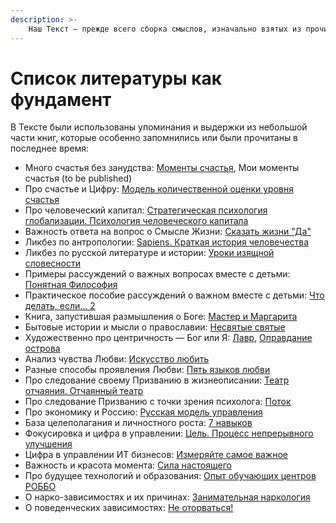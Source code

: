 ```yaml
---
description: >-
    Наш Текст — прежде всего сборка смыслов, изначально взятых из прочитанных книг и успешно применённых на собственной практике.
---
```


# Список литературы как фундамент

В Тексте были использованы упоминания и выдержки из небольшой части книг, которые особенно запомнились или были прочитаны в последнее время:

- Много счастья без занудства: [Моменты счастья](https://www.livelib.ru/review/3575245-momenty-schastya-aleks-dubas), Мои моменты счастья (to be published)
- Про счастье и Цифру: [Модель количественной оценки уровня счастья](https://www.livelib.ru/work/1008288064-model-kolichestvennoj-otsenki-urovnya-schastya-vladimir-andreev)
- Про человеческий капитал: [Стратегическая психология глобализации. Психология человеческого капитала](https://www.livelib.ru/review/4165063-strategicheskaya-psihologiya-globalizatsii-psihologiya-chelovecheskogo-kapitala)
- Важность ответа на вопрос о Смысле Жизни: [Сказать жизни "Да"](https://www.livelib.ru/review/4226059-skazat-zhizni-da-psiholog-v-kontslagere-sbornik-viktor-frankl)
- Ликбез по антропологии: [Sapiens. Краткая история человечества](https://www.livelib.ru/book/1002920757-sapiens-kratkaya-istoriya-chelovechestva-yuval-noj-harari)
- Ликбез по русской литературе и истории: [Уроки изящной словесности](https://www.livelib.ru/book/1001474484-rodnaya-rech-uroki-izyaschnoj-slovesnosti-sbornik-petr-vajl-aleksandr-genis)
- Примеры рассуждений о важных вопросах вместе с детьми: [Понятная Философия](https://www.livelib.ru/review/4050400-ponyatnaya-filosofiya-s-peterom-ekbergom-i-svenom-nurdkvistom-peter-ekberg)
- Практическое пособие рассуждений о важном вместе с детьми: [Что делать, если... 2](https://www.livelib.ru/review/4201003-chto-delat-esli-2-prodolzhenie-polyubivshejsya-i-ochen-poleznoj-knigi-lyudmila-petranovskaya)
- Книга, запустившая размышления о Боге: [Мастер и Маргарита](https://www.livelib.ru/review/4002646-master-i-margarita-mihail-bulgakov)
- Бытовые истории и мысли о православии: [Несвятые святые](https://www.livelib.ru/book/1003089869-nesvyatye-svyatye-i-drugie-rasskazy-sbornik-arhimandrit-tihon)
- Художественно про центричность — Бог или Я: [Лавр](https://www.livelib.ru/review/3923053-lavr-evgenij-vodolazkin), [Оправдание острова](https://www.livelib.ru/book/1005497029-opravdanie-ostrova-evgenij-vodolazkin)
- Анализ чувства Любви: [Искусство любить](https://www.livelib.ru/review/2985526-iskusstvo-lyubit-erih-fromm)
- Разные способы проявления Любви: [Пять языков любви](https://www.livelib.ru/review/3720607-pyat-yazykov-lyubvi-geri-chepmen)
- Про следование своему Призванию в жизнеописании: [Театр отчаяния. Отчаянный театр](https://www.livelib.ru/review/3730660-teatr-otchayaniya-otchayannyj-teatr-evgenij-grishkovets)
- Про следование Призванию с точки зрения психолога: [Поток](
https://www.livelib.ru/review/3879424-potok-psihologiya-optimalnogo-perezhivaniya-mihaj-chiksentmihaji)
- Про экономику и Россию: [Русская модель управления](https://www.livelib.ru/review/3093508-russkaya-model-upravleniya-aleksandr-prohorov)
- База целеполагания и личностного роста: [7 навыков](https://www.livelib.ru/review/3792199-sem-navykov-vysokoeffektivnyh-lyudej)
- Фокусировка и цифра в управлении: [Цель. Процесс непрерывного улучшения](https://www.livelib.ru/review/3908812-tsel-protsess-nepreryvnogo-uluchsheniya)
- Цифра в управлении ИТ бизнесов: [Измеряйте самое важное](https://www.livelib.ru/review/3937348-izmeryajte-samoe-vazhnoe-kak-google-intel-i-drugie-kompanii-dobivayutsya-rosta-s-pomoschyu-okr-dzhon-dorr)
- Важность и красота момента: [Сила настоящего](https://www.livelib.ru/book/1001530607-sila-nastoyaschego-rukovodstvo-k-duhovnomu-probuzhdeniyu-ekhart-tolle)
- Про будущее технологий и образования: [Опыт обучающих центров РОББО](https://www.livelib.ru/review/3682591-sila-franchajzinga-kak-kompaniya-robbo-postroila-topovuyu-mezhdunarodnuyu-edtechfranshizu-frolov-p)
- О нарко-зависимостях и их причинах: [Занимательная наркология](https://www.livelib.ru/review/3535819-zanimatelnaya-narkologiya-andrej-makarevich)
- О поведенческих зависимостях: [Не оторваться!](https://www.livelib.ru/book/1002986342-ne-otorvatsya-pochemu-nash-mozg-lyubit-vsjo-novoe-i-tak-li-eto-horosho-v-epohu-interneta-adam-alter)
